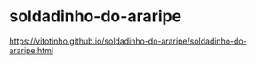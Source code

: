 # soldadinho-do-araripe
https://vitotinho.github.io/soldadinho-do-araripe/soldadinho-do-araripe.html
